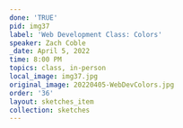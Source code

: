 ```yaml
---
done: 'TRUE'
pid: img37
label: 'Web Development Class: Colors'
speaker: Zach Coble
_date: April 5, 2022
time: 8:00 PM
topics: class, in-person
local_image: img37.jpg
original_image: 20220405-WebDevColors.jpg
order: '36'
layout: sketches_item
collection: sketches
---
```

